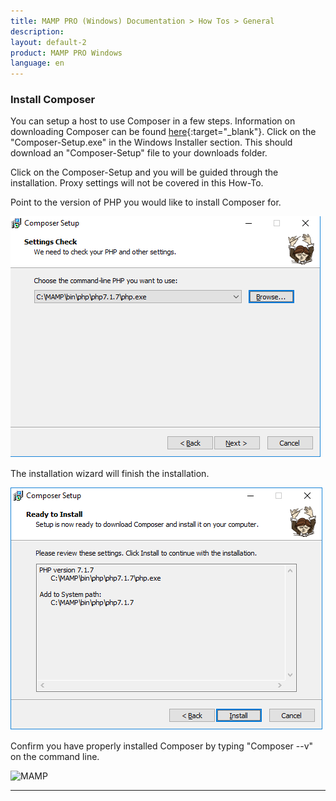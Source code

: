 ```yaml
---
title: MAMP PRO (Windows) Documentation > How Tos > General
description: 
layout: default-2
product: MAMP PRO Windows
language: en
---
```


### Install Composer 

You can setup a host to use Composer in a few steps. Information on downloading Composer can be found [here]( https://getcomposer.org/download/){:target="_blank"}. Click on the  "Composer-Setup.exe" in the Windows Installer section. This should download an "Composer-Setup" file to your downloads folder. 

Click on the Composer-Setup and you will be guided through the installation. Proxy settings will not be covered in this How-To.

Point to the version of PHP you would like to install Composer for.

![MAMP](/en/MAMP-PRO-Windows/How-Tos/General/SetupComposer/phpComposerWithPath.png)

The installation wizard will finish the installation.

![MAMP](/en/MAMP-PRO-Windows/How-Tos/General/SetupComposer/PHPComposerFinish.png)

Confirm you have properly installed Composer by typing "Composer --v" on the command line.
    
![MAMP](/en/MAMP-PRO-Mac/How-Tos/General/SetupComposer/phpComposerWithPath.png)
    
---


